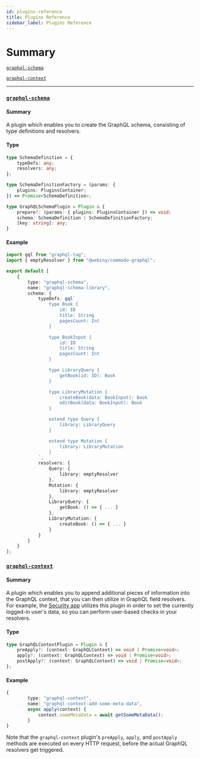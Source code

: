 ```yaml
---
id: plugins-reference
title: Plugins Reference
sidebar_label: Plugins Reference
---
```


# Summary

[`graphql-schema`](/docs/api-development/plugins-reference#graphql-schema)

[`graphql-context`](/docs/api-development/plugins-reference#graphql-context)

---

### [`graphql-schema`](/docs/api-development/plugins-reference#graphql-schema)

#### Summary

A plugin which enables you to create the GraphQL schema, consisting of type definitions and resolvers.

#### Type

```ts
type SchemaDefinition = {
    typeDefs: any;
    resolvers: any;
};

type SchemaDefinitionFactory = (params: {
    plugins: PluginsContainer;
}) => Promise<SchemaDefinition>;

type GraphQLSchemaPlugin = Plugin & {
    prepare?: (params: { plugins: PluginsContainer }) => void;
    schema: SchemaDefinition | SchemaDefinitionFactory;
    [key: string]: any;
}
```

#### Example

```ts
import gql from "graphql-tag";
import { emptyResolver } from "@webiny/commodo-graphql";

export default [
    {
        type: "graphql-schema",
        name: "graphql-schema-library",
        schema: {
            typeDefs: gql`
                type Book {
                    id: ID
                    title: String
                    pagesCount: Int
                }

                type BookInput {
                    id: ID
                    title: String
                    pagesCount: Int
                }

                type LibraryQuery {
                    getBook(id: ID): Book
                }

                type LibraryMutation {
                    createBook(data: BookInput): Book
                    editBook(data: BookInput): Book
                }

                extend type Query {
                    library: LibraryQuery
                }

                extend type Mutation {
                    library: LibraryMutation
                }
            `,
            resolvers: {
                Query: {
                    library: emptyResolver
                },
                Mutation: {
                    library: emptyResolver
                },
                LibraryQuery: {
                    getBook: () => { ... }
                },
                LibraryMutation: {
                    createBook: () => { ... }
                }
            }
        }
    }
];
```

### [`graphql-context`](/docs/api-development/plugins-reference#graphql-context)

#### Summary

A plugin which enables you to append additional pieces of information into the GraphQL context, that you can then utilize in GraphQL field resolvers. For example, the [Security app](http://localhost:3000/docs/webiny-apps/security/introduction) utilizes this plugin in order to set the currently logged-in user's data, so you can perform user-based checks in your resolvers.

#### Type

```ts
type GraphQLContextPlugin = Plugin & {
    preApply?: (context: GraphQLContext) => void | Promise<void>;
    apply?: (context: GraphQLContext) => void | Promise<void>;
    postApply?: (context: GraphQLContext) => void | Promise<void>;
};
```

#### Example

```ts
{
        type: "graphql-context",
        name: "graphql-context-add-some-meta-data",
        async apply(context) {
            context.someMetaData = await getSomeMetaData();
        }
}
```

Note that the `graphql-context` plugin's `preApply`, `apply`, and `postApply` methods are executed on every HTTP request, before the actual GraphQL resolvers get triggered. 
